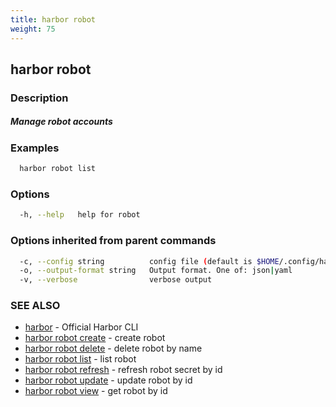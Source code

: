```yaml
---
title: harbor robot
weight: 75
---
```

## harbor robot

### Description

##### Manage robot accounts

### Examples

```sh
  harbor robot list
```

### Options

```sh
  -h, --help   help for robot
```

### Options inherited from parent commands

```sh
  -c, --config string          config file (default is $HOME/.config/harbor-cli/config.yaml)
  -o, --output-format string   Output format. One of: json|yaml
  -v, --verbose                verbose output
```

### SEE ALSO

* [harbor](harbor.md)	 - Official Harbor CLI
* [harbor robot create](harbor-robot-create.md)	 - create robot
* [harbor robot delete](harbor-robot-delete.md)	 - delete robot by name
* [harbor robot list](harbor-robot-list.md)	 - list robot
* [harbor robot refresh](harbor-robot-refresh.md)	 - refresh robot secret by id
* [harbor robot update](harbor-robot-update.md)	 - update robot by id
* [harbor robot view](harbor-robot-view.md)	 - get robot by id

